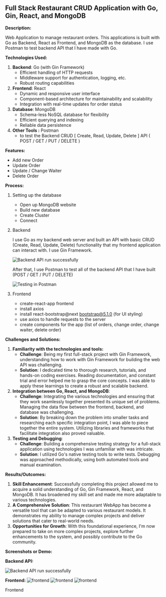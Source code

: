 ## Full Stack Restaurant CRUD Application with Go, Gin, React, and MongoDB  

**Description:**

Web Application to manage restaurant orders. This applications is built with Go as Backend, React as Frontend, and MongoDB as the database. I use Postman to test backend API that I have made with Go.

**Technologies Used:**

1. **Backend**: Go (with Gin Framework)
    - Efficient handling of HTTP requests
    - Middleware support for authentication, logging, etc.
    - Robust routing capabilities
2. **Frontend**: React
    - Dynamic and responsive user interface
    - Component-based architecture for maintainability and scalability
    - Integration with real-time updates for order status
3. **Database**: MongoDB
    - Schema-less NoSQL database for flexibility
    - Efficient querying and indexing
    - Reliable data persistence
4. ************************Other Tools :************************ Postman
    - to test the Backend CRUD [ Create, Read, Update, Delete ] API ( POST / GET / PUT / DELETE )

**Features:**
- Add new Order
- Update Order
- Update / Change Waiter
- Delete Order

**Process:**

1. Setting up the database
    - Open up MongoDB website
    - Build new database
    - Create Cluster
    - Connect
2. Backend
    
    I use Go as my backend web server and built an 
    API with basic CRUD (Create, Read, Update, Delete) functionality that 
    my frontend application can interact with. I use Gin Framework.
    
    ![Backend API run successfully](https://github.com/akkasel/GolangFullStackApp/blob/main/screenshots/Screenshot%202023-08-14%20153651.jpg)
    
    After that, I use Postman to test all of the backend API that I have built (POST / GET / PUT / DELETE)
    
    ![Testing in Postman](https://github.com/akkasel/GolangFullStackApp/blob/afcc1edf94b5ea6ec0065c827249f55861c6940d/screenshots/Screenshot%202023-08-14%20153935.jpg)
    
3. Frontend
    - create-react-app frontend
    - install axios
    - install react-bootstrap@next bootstrap@5.1.0 (for UI styling)
    - use axios to handle requests to the server
    - create components for the app (list of orders, change order, change waiter, delete order)

**Challenges and Solutions:**

1. **Familiarity with the technologies and tools:**
    - **Challenge**: Being my first full-stack project with Gin Framework, understanding how to work with Gin Framework for building the web API was challenging.
    - **Solution**: I dedicated time to thorough research, tutorials, and hands-on coding exercises. Reading documentation, and constant trial and error helped me to grasp the core concepts. I was able to apply these learnings to create a robust and scalable backend.
2. **Integration between Go, React, and MongoDB**:
    - **Challenge**: Integrating the various technologies and ensuring that they work seamlessly together presented its unique set of problems. Managing the data flow between the frontend, backend, and database was challenging.
    - **Solution**: By breaking down the problem into smaller tasks and researching each specific integration point, I was able to piece together the entire system. Utilizing libraries and frameworks that facilitate integration also proved valuable.
3. **Testing and Debugging**:
    - **Challenge**: Building a comprehensive testing strategy for a full-stack application using technologies I was unfamiliar with was intricate.
    - **Solution**: I utilized Go's native testing tools to write tests. Debugging was approached methodically, using both automated tools and manual examination.

**Results/Outcomes:**

1. **Skill Enhancement**: Successfully completing this project allowed me to acquire a solid understanding of Go, Gin Framework, React, and MongoDB. It has broadened my skill set and made me more adaptable to various technologies.
2. **A Comprehensive Solution**: This restaurant WebApp has become a versatile tool that can be adapted to various restaurant models. It demonstrates my ability to manage complex projects and deliver solutions that cater to real-world needs.
3. **Opportunities for Growth**: With this foundational experience, I'm now prepared to take on more complex projects, explore further enhancements to the system, and possibly contribute to the Go community.

**Screenshots or Demo:**

**Backend API:**

![Backend API run successfully](https://github.com/akkasel/GolangFullStackApp/blob/main/screenshots/Screenshot%202023-08-14%20153651.jpg)

**Frontend:**
![frontend](https://github.com/akkasel/GolangFullStackApp/blob/c169f97c1c7a19bf2dd924b7be28f2345fa7e35b/screenshots/Screenshot%202023-08-22%20151044.jpg)
![frontend](https://github.com/akkasel/GolangFullStackApp/blob/main/screenshots/Screenshot%202023-08-22%20151107.jpg)
![frontend](https://github.com/akkasel/GolangFullStackApp/blob/main/screenshots/Screenshot%202023-08-22%20151128.jpg)

Frontend
